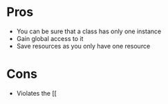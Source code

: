 # Pros
- You can be sure that a class has only one instance
- Gain global access to it
- Save resources as you only have one resource

# Cons
- Violates the [[